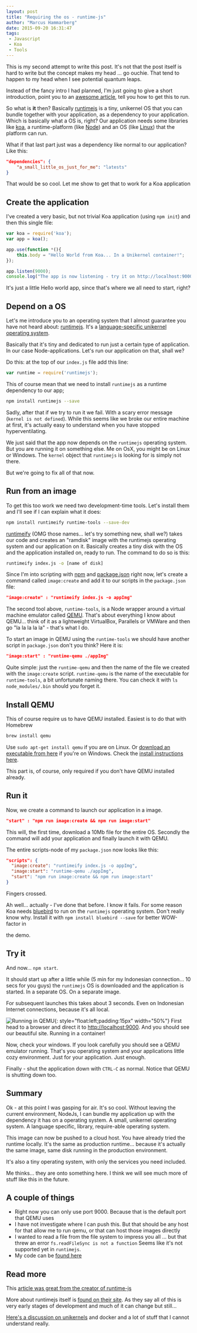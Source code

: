 ```yaml
---
layout: post
title: "Requiring the os - runtime-js"
author: "Marcus Hammarberg"
date: 2015-09-20 16:31:47
tags:
 - Javascript
 - Koa
 - Tools
---
```


This is my second attempt to write this post. It's not that the post itself is hard to write but the concept makes my head ... go ouchie. That tend to happen to my head when I see potential quantum leaps.

Instead of the fancy intro I had planned, I'm just going to give a short introduction, point you to an [awesome article](https://medium.com/@iefserge/runtime-js-javascript-library-os-823ada1cc3c), tell you how to get this to run.

So what is **it** then? Basically [runtimejs](https://www.npmjs.com/package/runtimejs) is a tiny, unikernel OS that you can bundle together with your application, as a dependency to your application. Which is basically what a OS is, right? Our application needs some libraries like [koa](http://www.koajs.com), a runtime-platform (like [Node](http://nodejs.org)) and an OS (like [Linux](http://www.linux.com)) that the platform can run.

What if that last part just was a dependency like normal to our application? Like this:

```json
"dependencies": {
    "a_small_little_os_just_for_me": "latests"
}
```

That would be so cool. Let me show to get that to work for a Koa application

<!-- excerpt-end -->

## Create the application
I've created a very basic, but not trivial Koa application (using `npm init`) and then this single file:

```javascript
var koa = require('koa');
var app = koa();

app.use(function *(){
    this.body = "Hello World from Koa... In a Unikernel container!";
});

app.listen(9000);
console.log("The app is now listening - try it on http://localhost:9000");
```

It's just a little Hello world app, since that's where we all need to start, right?

## Depend on a OS
Let's me introduce you to an operating system that I almost guarantee you have not heard about: [runtimejs](https://www.npmjs.com/package/runtimejs). It's a [language-specific unikernel operating system](https://medium.com/@darrenrush/after-docker-unikernels-and-immutable-infrastructure-93d5a91c849e).

Basically that it's tiny and dedicated to run just a certain type of application. In our case Node-applications. Let's run our application on that, shall we?

Do this: at the top of our `index.js` file add this line:

```javascript
var runtime = require('runtimejs');
```

This of course mean that we need to install `runtimejs` as a runtime dependency to our app;

```bash
npm install runtimejs --save
```

Sadly, after that if we try to run it we fail. With a scary error message (`kernel is not defined`). While this seems like we broke our entire machine at first, it's actually easy to understand when you have stopped hyperventilating.

We just said that the app now depends on the `runtimejs` operating system. But you are running it on something else. Me on OsX, you might be on Linux or Windows. The `kernel` object that `runtimejs` is looking for is simply not there.

But we're going to fix all of that now.

## Run from an image
To get this too work we need two development-time tools. Let's install them and I'll see if I can explain what it does:

```bash
npm install runtimeify runtime-tools --save-dev
```

[runtimeify](https://www.npmjs.com/package/runtimeify) (OMG those names... let's try something new, shall we?) takes our code and creates an "ramdisk" image with the runtimejs operating system and our application on it. Basically creates a tiny disk with the OS and the application installed on, ready to run.
The command to do so is this:

```bash
runtimeify index.js -o [name of disk]
```

Since I'm into scripting with [npm](https://www.marcusoft.net/2015/08/npm-scripting-git-version-and-deploy.html) and [package.json](https://www.marcusoft.net/2015/08/pre-and-post-hooks-for-npm-scripting.html) right now, let's create a command called `image:create` and add it to our scripts in the `package.json` file:

```json
"image:create" : "runtimeify index.js -o appImg"
```

The second tool above, `runtime-tools`, is a Node wrapper around a virtual machine emulator called [QEMU](http://wiki.qemu.org/Main_Page). That's about everything I know about QEMU... think of it as a lightweight VirtualBox, Parallels or VMWare and then go "la la la la la" - that's what I do.

To start an image in QEMU using the `runtime-tools` we should have another script in `package.json` don't you think? Here it is:

```json
"image:start" : "runtime-qemu ./appImg"
```

Quite simple: just the `runtime-qemu` and then the name of the file we created with the `image:create` script. `runtime-qemu` is the name of the executable for `runtime-tools`, a bit unfortunate naming there. You can check it with `ls node_modules/.bin` should you forget it.

## Install QEMU
This of course require us to have QEMU installed. Easiest is to do that with Homebrew

```bash
brew install qemu
```

Use `sudo apt-get install qemu` if you are on Linux. Or [download an executable from here](http://qemu.weilnetz.de/) if you're on Windows. Check the [install instructions here](http://runtimejs.org/getting-started/).

This part is, of course, only required if you don't have QEMU installed already.

## Run it
Now, we create a command to launch our application in a image.

```json
"start" : "npm run image:create && npm run image:start"
```

This will, the first time, download a 10Mb file for the entire OS. Secondly the command will add your application and finally launch it with QEMU.

The entire scripts-node of my `package.json` now looks like this:

```json
"scripts": {
  "image:create": "runtimeify index.js -o appImg",
  "image:start": "runtime-qemu ./appImg",
  "start": "npm run image:create && npm run image:start"
}
```

Fingers crossed.

Ah well... actually - I've done that before. I know it fails. For some reason Koa needs [bluebird]() to run on the `runtimejs` operating system. Don't really know why. Install it with `npm install bluebird --save` for better WOW-factor in

 the demo.

## Try it
And now... `npm start`.

It should start up after a little while (5 min for my Indonesian connection... 10 secs for you guys) the `runtimejs` OS is downloaded and the application is started. In a separate OS. On a separate image.

For subsequent launches this takes about 3 seconds. Even on Indonesian Internet connections, because it's all local.

![Running in QEMU](/img/runningInQemu.png){: style="float:left;padding:15px" width="50%"}
First head to a browser and direct it to [http://localhost:9000](http://localhost:9000). And you should see our beautiful site. Running in a container!

Now, check your windows. If you look carefully you should see a QEMU emulator running. That's you operating system and your applications little cozy environment. Just for your application. Just enough.

Finally - shut the application down with `CTRL-C` as normal. Notice that QEMU is shutting down too.

## Summary
Ok - at this point I was gasping for air. It's so cool. Without leaving the current environment, NodeJs, I can bundle my application up with the dependency it has on a operating system. A small, unikernel operating system. A language specific, library, require-able operating system.

This image can now be pushed to a cloud host. You have already tried the runtime locally. It's the same as production runtime... because it's actually the same image, same disk running in the production environment.

It's also a tiny operating system, with only the services you need included.

Me thinks... they are onto something here. I think we will see much more of stuff like this in the future.

## A couple of things
- Right now you can only use port 9000. Because that is the default port that QEMU uses
- I have not investigate where I can push this. But that should be any host for that allow me to run qemu, or that can host those images directly
- I wanted to read a file from the file system to impress you all ... but that threw an error `fs.readFileSync is not a function` Seems like it's not supported yet in `runtimejs`.
- My code can be [found here](https://github.com/marcusoftnet/helloRuntimeJs)

## Read more
This [article was great from the creator of runtime-js](https://medium.com/@iefserge/runtime-js-javascript-library-os-823ada1cc3c)

More about runtimejs itself is [found on their site](runtimejs.org). As they say all of this is very early stages of development and much of it can change but still...

[Here's a discussion on unikernels](https://medium.com/@darrenrush/after-docker-unikernels-and-immutable-infrastructure-93d5a91c849e) and docker and a lot of stuff that I cannot understand really.
